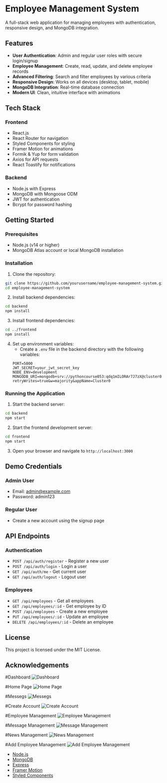 # Employee Management System

A full-stack web application for managing employees with authentication, responsive design, and MongoDB integration.

## Features

- **User Authentication**: Admin and regular user roles with secure login/signup
- **Employee Management**: Create, read, update, and delete employee records
- **Advanced Filtering**: Search and filter employees by various criteria
- **Responsive Design**: Works on all devices (desktop, tablet, mobile)
- **MongoDB Integration**: Real-time database connection
- **Modern UI**: Clean, intuitive interface with animations

## Tech Stack

### Frontend
- React.js
- React Router for navigation
- Styled Components for styling
- Framer Motion for animations
- Formik & Yup for form validation
- Axios for API requests
- React Toastify for notifications

### Backend
- Node.js with Express
- MongoDB with Mongoose ODM
- JWT for authentication
- Bcrypt for password hashing

## Getting Started

### Prerequisites
- Node.js (v14 or higher)
- MongoDB Atlas account or local MongoDB installation

### Installation

1. Clone the repository:
```bash
git clone https://github.com/yourusername/employee-management-system.git
cd employee-management-system
```

2. Install backend dependencies:
```bash
cd backend
npm install
```

3. Install frontend dependencies:
```bash
cd ../frontend
npm install
```

4. Set up environment variables:
   - Create a `.env` file in the backend directory with the following variables:
   ```
   PORT=5000
   JWT_SECRET=your_jwt_secret_key
   NODE_ENV=development
   MONGODB_URI=mongodb+srv://pythoncourse053:qdq1mILORAr7J7zX@cluster0.txfgp.mongodb.net/?retryWrites=true&w=majority&appName=Cluster0
   ```

### Running the Application

1. Start the backend server:
```bash
cd backend
npm start
```

2. Start the frontend development server:
```bash
cd frontend
npm start
```

3. Open your browser and navigate to `http://localhost:3000`

## Demo Credentials

### Admin User
- Email: admin@example.com
- Password: admin123

### Regular User
- Create a new account using the signup page

## API Endpoints

### Authentication
- `POST /api/auth/register` - Register a new user
- `POST /api/auth/login` - Login a user
- `GET /api/auth/me` - Get current user
- `GET /api/auth/logout` - Logout user

### Employees
- `GET /api/employees` - Get all employees
- `GET /api/employees/:id` - Get employee by ID
- `POST /api/employees` - Create a new employee
- `PUT /api/employees/:id` - Update an employee
- `DELETE /api/employees/:id` - Delete an employee

## License

This project is licensed under the MIT License.

## Acknowledgements

#Dashboard
![Dashboard](https://github.com/Niraj-Hitpump/Employee-Management-System/blob/main/images/one.png)

#Home Page
![Home Page](https://github.com/Niraj-Hitpump/Employee-Management-System/blob/main/images/two.png)

#Messegs
![Messegs](https://github.com/Niraj-Hitpump/Employee-Management-System/blob/main/images/three.png)

#Create Account
![Create Account](https://github.com/Niraj-Hitpump/Employee-Management-System/blob/main/images/four.png)


#Employee Management
![Employee Management](https://github.com/Niraj-Hitpump/Employee-Management-System/blob/main/images/five.png)


#Message Management
![Message Management](https://github.com/Niraj-Hitpump/Employee-Management-System/blob/main/images/seven.png)


#News Management
![News Management](https://github.com/Niraj-Hitpump/Employee-Management-System/blob/main/images/eight.png)


#Add Employee Management
![Add Employee Management](https://github.com/Niraj-Hitpump/Employee-Management-System/blob/main/images/nine.png)


- [Node.js](https://nodejs.org/)
- [MongoDB](https://www.mongodb.com/)
- [Express](https://expressjs.com/)
- [Framer Motion](https://www.framer.com/motion/)
- [Styled Components](https://styled-components.com/) 
